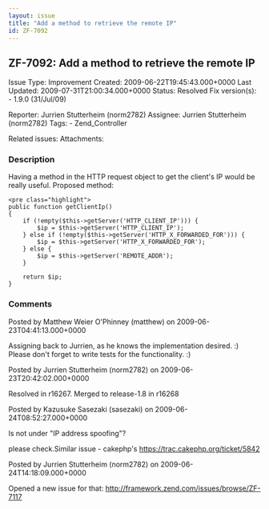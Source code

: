 ```yaml
---
layout: issue
title: "Add a method to retrieve the remote IP"
id: ZF-7092
---
```


ZF-7092: Add a method to retrieve the remote IP
-----------------------------------------------

 Issue Type: Improvement Created: 2009-06-22T19:45:43.000+0000 Last Updated: 2009-07-31T21:00:34.000+0000 Status: Resolved Fix version(s): - 1.9.0 (31/Jul/09)
 
 Reporter:  Jurrien Stutterheim (norm2782)  Assignee:  Jurrien Stutterheim (norm2782)  Tags: - Zend\_Controller
 
 Related issues: 
 Attachments: 
### Description

Having a method in the HTTP request object to get the client's IP would be really useful. Proposed method:

 
    <pre class="highlight">
    public function getClientIp()
    {
        if (!empty($this->getServer('HTTP_CLIENT_IP'))) {
            $ip = $this->getServer('HTTP_CLIENT_IP');
        } else if (!empty($this->getServer('HTTP_X_FORWARDED_FOR'))) {
            $ip = $this->getServer('HTTP_X_FORWARDED_FOR');
        } else {
            $ip = $this->getServer('REMOTE_ADDR');
        }
    
        return $ip;
    }


 

 

### Comments

Posted by Matthew Weier O'Phinney (matthew) on 2009-06-23T04:41:13.000+0000

Assigning back to Jurrien, as he knows the implementation desired. :) Please don't forget to write tests for the functionality. :)

 

 

Posted by Jurrien Stutterheim (norm2782) on 2009-06-23T20:42:02.000+0000

Resolved in r16267. Merged to release-1.8 in r16268

 

 

Posted by Kazusuke Sasezaki (sasezaki) on 2009-06-24T08:52:27.000+0000

Is not under "IP address spoofing"?

please check.Similar issue - cakephp's <https://trac.cakephp.org/ticket/5842>

 

 

Posted by Jurrien Stutterheim (norm2782) on 2009-06-24T14:18:09.000+0000

Opened a new issue for that: <http://framework.zend.com/issues/browse/ZF-7117>

 

 